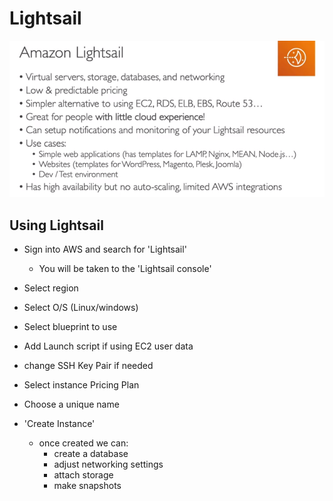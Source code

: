 # Lightsail

![Lightsail Image](<../Screenshots/Screenshot 2024-01-29 140122.png>)

## Using Lightsail

- Sign into AWS and search for 'Lightsail'
  - You will be taken to the 'Lightsail console'
- Select region 
- Select O/S (Linux/windows)
- Select blueprint to use
- Add Launch script if using EC2 user data
- change SSH Key Pair if needed
- Select instance Pricing Plan
- Choose a unique name
- 'Create Instance'


  - once created we can:
    - create a database
    - adjust networking settings
    - attach storage
    - make snapshots

 